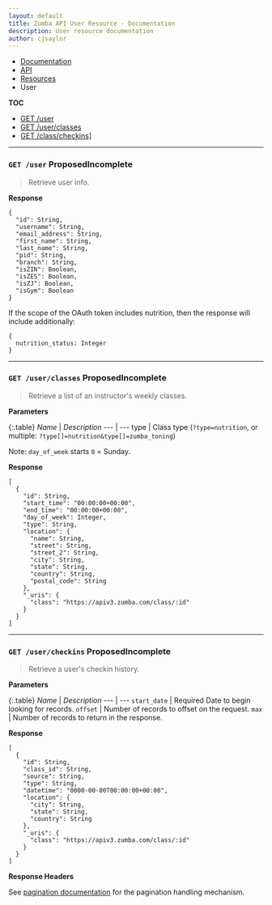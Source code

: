 ```yaml
---
layout: default
title: Zumba API User Resource - Documentation
description: User resource documentation
author: cjsaylor
---
```


<ul class="breadcrumb">
	<li><a href="{{site_url}}/docs">Documentation</a></li>
	<li><a href="{{site_url}}/docs/api">API</a></li>
	<li><a href="{{site_url}}/docs/api/resources">Resources</a></li>
	<li class="active">User</li>
</ul>

**TOC**

<ul>
	<li><a href="#getUser">GET /user</a></li>
	<li><a href="#getUserClasses">GET /user/classes</a></li>
	<li><a href="#getClassCheckins">GET /class/checkins]</a></li>
</ul>

<hr>

<span id="getUser"></span>

### `GET /user` <span class="label label-info">Proposed</span><span class="label label-danger">Incomplete</span>

> Retrieve user info.

**Response**

```
{
  "id": String,
  "username": String,
  "email_address": String,
  "first_name": String,
  "last_name": String,
  "pid": String,
  "branch": String,
  "isZIN": Boolean,
  "isZES": Boolean,
  "isZJ": Boolean,
  "isGym": Boolean
}
```

If the scope of the OAuth token includes nutrition, then the response will include additionally:

```
{
  nutrition_status: Integer
}
```

<hr>

<span id="getUserClasses"></span>

### `GET /user/classes` <span class="label label-info">Proposed</span><span class="label label-danger">Incomplete</span>

> Retrieve a list of an instructor's weekly classes.

**Parameters**

{:.table}
*Name* | *Description*
--- | ---
type | Class type (`?type=nutrition`, or multiple: `?type[]=nutrition&type[]=zumba_toning`)

Note: `day_of_week` starts `0` = Sunday.

**Response**

```
[
  {
    "id": String,
    "start_time": "00:00:00+00:00",
    "end_time": "00:00:00+00:00",
    "day_of_week": Integer,
    "type": String,
    "location": {
      "name": String,
      "street": String,
      "street_2": String,
      "city": String,
      "state": String,
      "country": String,
      "postal_code": String
    },
    "_uris": {
      "class": "https://apiv3.zumba.com/class/:id"
    }
  }
]
```

<hr>

<span id="getClassCheckins"></span>
### `GET /user/checkins` <span class="label label-info">Proposed</span><span class="label label-danger">Incomplete</span>

> Retrieve a user's checkin history.

**Parameters**

{:.table}
*Name* | *Description*
--- | ---
`start_date` | <span class="label label-warning">Required</span> Date to begin looking for records.
`offset` | Number of records to offset on the request.
`max` | Number of records to return in the response.

**Response**

```
[
  {
    "id": String,
    "class_id": String,
    "source": String,
    "type": String,
    "datetime": "0000-00-00T00:00:00+00:00",
    "location": {
      "city": String,
      "state": String,
      "country": String
    },
    "_uris": {
      "class": "https://apiv3.zumba.com/class/:id"
    }
  }
]
```

**Response Headers**

See [pagination documentation]({{site_url}}/docs/api/pagination.html) for the pagination handling mechanism.
